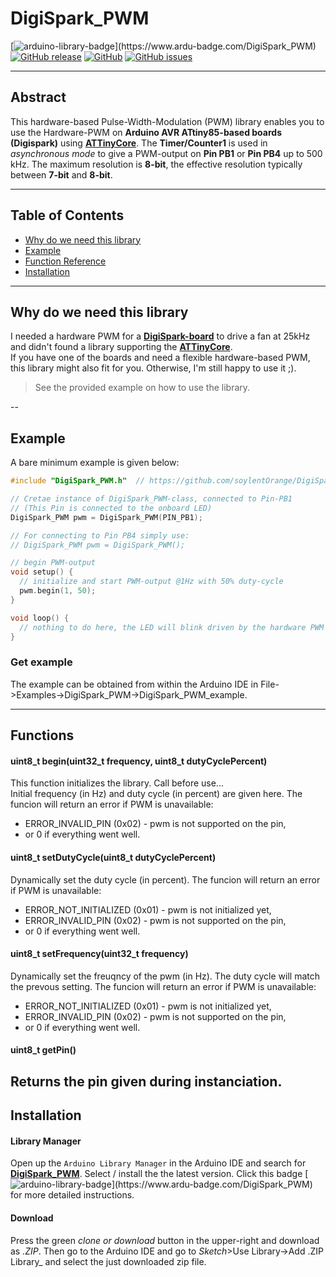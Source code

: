 # DigiSpark_PWM

[![arduino-library-badge](https://www.ardu-badge.com/badge/DigiSpark_PWM.svg?)](https://www.ardu-badge.com/DigiSpark_PWM)
[![GitHub release](https://img.shields.io/github/release/soylentOrange/DigiSpark_PWM.svg)](https://github.com/soylentOrange/DigiSpark_PWM/releases)
[![GitHub](https://img.shields.io/github/license/soylentOrange/DigiSpark_PWM)](https://github.com/soylentOrange/DigiSpark_PWM/blob/master/LICENSE)
[![GitHub issues](https://img.shields.io/github/issues/soylentOrange/DigiSpark_PWM)](https://github.com/soylentOrange/DigiSpark_PWM/issues)

---

## Abstract
This hardware-based Pulse-Width-Modulation (PWM) library enables you to use the Hardware-PWM on **Arduino AVR ATtiny85-based boards (Digispark)** using [**ATTinyCore**](https://github.com/SpenceKonde/ATTinyCore). The **Timer/Counter1** is used in _asynchronous mode_ to give a PWM-output on **Pin PB1** or **Pin PB4** up to 500 kHz. The maximum resolution is **8-bit**, the effective resolution typically between **7-bit** and **8-bit**.

---

## Table of Contents

* [Why do we need this library](#why-do-we-need-this-library)
* [Example](#example)
* [Function Reference](#functions)
* [Installation](#installation)

---

## Why do we need this library

I needed a hardware PWM for a [**DigiSpark-board**](https://www.azdelivery.de/en/products/digispark-board) to drive a fan at 25kHz and didn't found a library supporting the [**ATTinyCore**](https://github.com/SpenceKonde/ATTinyCore).  
If you have one of the boards and need a flexible hardware-based PWM, this library might also fit for you. Otherwise, I'm still happy to use it ;).

> See the provided example on how to use the library.

--

## Example
A bare minimum example is given below:
```c++
#include "DigiSpark_PWM.h"  // https://github.com/soylentOrange/DigiSpark_PWM

// Cretae instance of DigiSpark_PWM-class, connected to Pin-PB1
// (This Pin is connected to the onboard LED)
DigiSpark_PWM pwm = DigiSpark_PWM(PIN_PB1);

// For connecting to Pin PB4 simply use:
// DigiSpark_PWM pwm = DigiSpark_PWM();

// begin PWM-output
void setup() {
  // initialize and start PWM-output @1Hz with 50% duty-cycle
  pwm.begin(1, 50);
}

void loop() {
  // nothing to do here, the LED will blink driven by the hardware PWM
}
```

### Get example
The example can be obtained from within the Arduino IDE in File->Examples->DigiSpark_PWM->DigiSpark_PWM_example. 

---

## Functions
#### uint8_t begin(uint32_t frequency, uint8_t dutyCyclePercent) 
This function initializes the library. Call before use...  
Initial frequency (in Hz) and duty cycle (in percent) are given here.
The funcion will return an error if PWM is unavailable:
* ERROR_INVALID_PIN (0x02) - pwm is not supported on the pin,
* or 0 if everything went well.
#### uint8_t setDutyCycle(uint8_t dutyCyclePercent) 
Dynamically set the duty cycle (in percent).
The funcion will return an error if PWM is unavailable:
* ERROR_NOT_INITIALIZED  (0x01) - pwm is not initialized yet,
* ERROR_INVALID_PIN (0x02) - pwm is not supported on the pin,
* or 0 if everything went well.
#### uint8_t setFrequency(uint32_t frequency) 
Dynamically set the freuqncy of the pwm (in Hz). The duty cycle will match the prevous setting.
The funcion will return an error if PWM is unavailable:
* ERROR_NOT_INITIALIZED  (0x01) - pwm is not initialized yet,
* ERROR_INVALID_PIN (0x02) - pwm is not supported on the pin,
* or 0 if everything went well. 
#### uint8_t getPin()
Returns the pin given during instanciation.
---

## Installation

#### Library Manager
Open up the `Arduino Library Manager` in the Arduino IDE and search for [**DigiSpark_PWM**](https://github.com/soylentOrange/Forced-DigiSpark_PWM/). Select / install the the latest version. Click this badge [![arduino-library-badge](https://www.ardu-badge.com/badge/DigiSpark_PWM.svg?)](https://www.ardu-badge.com/DigiSpark_PWM) for more detailed instructions.

#### Download
Press the green _clone or download_ button in the upper-right and download as _.ZIP_. Then go to the Arduino IDE and go to _Sketch_>Use Library->Add .ZIP Library_ and select the just downloaded zip file.


